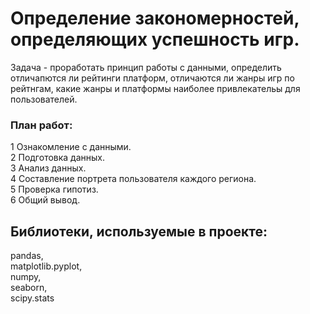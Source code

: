 # Определение закономерностей, определяющих успешность игр.

Задача - проработать принцип работы с данными, определить отличапются ли рейтинги платформ, отличаются ли жанры игр по рейтнгам, какие жанры и платформы наиболее привлекательы для пользователей.

### План работ:
1 Ознакомление с данными.  
2 Подготовка данных.  
3 Анализ данных.  
4 Составление портрета пользователя каждого региона.  
5 Проверка гипотиз.  
6 Общий вывод.  

## Библиотеки, используемые в проекте:

pandas,  
matplotlib.pyplot,  
numpy,  
seaborn,  
scipy.stats  
